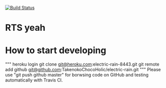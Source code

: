 [![Build Status](https://secure.travis-ci.org/TakenokoChocoHolic/electric-rain.png?branch=master)](http://travis-ci.org/TakenokoChocoHolic/electric-rain)

# RTS yeah

# How to start developing
"""
heroku login
git clone git@heroku.com:electric-rain-8443.git
git remote add github git@github.com:TakenokoChocoHolic/electric-rain.git
"""
Please use "git push github master" for borwsing code on GitHub and testing automatically with Travis CI.
